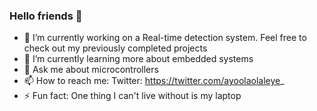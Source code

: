 ### Hello friends 👋

- 🔭 I’m currently working on a Real-time detection system. Feel free to check out my previously completed projects
- 🌱 I’m currently learning more about embedded systems
- 💬 Ask me about microcontrollers
- 📫 How to reach me: Twitter: https://twitter.com/ayoolaolaleye_ 
- ⚡ Fun fact: One thing I can't live without is my laptop
